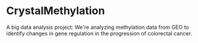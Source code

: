 # CrystalMethylation
A big data analysis project: We're analyzing methylation data from GEO to identify changes in gene regulation in the progression of colorectal cancer. 
